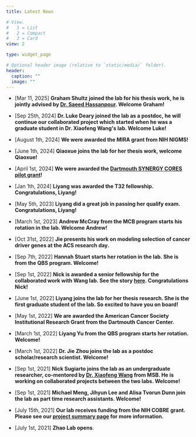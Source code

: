 ```yaml
---
title: Latest News

# View.
#   1 = List
#   2 = Compact
#   3 = Card
view: 2

type: widget_page

# Optional header image (relative to `static/media/` folder).
header:
  caption: ""
  image: ""
---
```


* [Mar 11, 2025] **Graham Shultz joined the lab for his thesis work, he is jointly advised by [Dr. Saeed Hassanpour](https://www.hassanpourlab.com/). Welcome Graham!**

* [Sep 25th, 2024] **Dr. Luke Deary joined the lab as a postdoc, he will continue our collaborated project which started when he was a graduate student in Dr. Xiaofeng Wang's lab. Welcome Luke!**

* [August 1th, 2024] **We were awarded the MIRA grant from NIH NIGMS!**

* [June 1th, 2024] **Qiaoxue joins the lab for her thesis work, welcome Qiaoxue!**

* [April 1st, 2024] **We were awarded the [Dartmouth SYNERGY CORES pilot grant](https://synergy.dartmouth.edu/cores/)!**

* [Jan 1th, 2024] **Liyang was awarded the T32 fellowship. Congratulations, Liyang!**

* [May 5th, 2023] **Liyang did a great job in passing her qualify exam. Congratulations, Liyang!**

* [March 1st, 2023] **Andrew McCray from the MCB program starts his rotation in the lab. Welcome Andrew!**

* [Oct 31st, 2022] **Jie presents his work on modeling selection of cancer driver genes at the ACS research day.**

* [Sep 7th, 2022] **Hannah Stuart starts her rotation in the lab. She is from the QBS program. Welcome!**

* [Sep 1st, 2022] **Nick is awarded a senior fellowship for the collaborated work with Wang lab. See the story [here](https://www.dartmouthcollegefund.org/story/senior-fellow-nicholas-sugiarto-%E2%80%9923-mixes-humor-and-serious-research). Congratulations Nick!**

* [June 1st, 2022] **Liyang joins the lab for her thesis research. She is the first graduate student of the lab. So excited to have you on board!**

* [May 1st, 2022] **We are awarded the American Cancer Society Institutional Research Grant from the Dartmouth Cancer Center.**

* [March 1st, 2022] **Liyang Yu from the QBS program starts her rotation. Welcome!**

* [March 1st, 2022] **Dr. Jie Zhou joins the lab as a postdoc scholar/research scientist. Welcome!**

* [Sep 1st, 2021] **Nick Sugiarto joins the lab as an undergraduate researcher, co-mentored by [Dr. Xiaofeng Wang](https://www.wang-lab.co/)  from MSB. He is working on collaborated projects between the two labs. Welcome!**

* [Sep 1st, 2021] **Michael Meng, Jihyun Lee and Alisa Tvorun Dunn join the lab as part time research assistants. Welcome!**

* [July 15th, 2021] **Our lab receives funding from the NIH COBRE grant. Please see our [project summary page](https://sites.dartmouth.edu/cqb/projects/siming-somatic-mutations/) for more information.**

* [July 1st, 2021] **Zhao Lab opens**.

